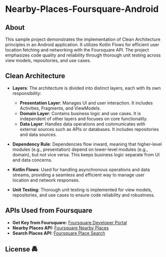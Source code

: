 # Nearby-Places-Foursquare-Android

## About
This sample project demonstrates the implementation of Clean Architecture principles in an Android application. It utilizes Kotlin Flows for efficient user location fetching and networking with the Foursquare API. The project emphasizes code quality and reliability through thorough unit testing across view models, repositories, and use cases.

## Clean Architecture

- **Layers**: The architecture is divided into distinct layers, each with its own responsibility:
  - **Presentation Layer**: Manages UI and user interaction. It includes Activities, Fragments, and ViewModels.
  - **Domain Layer**: Contains business logic and use cases. It is independent of other layers and focuses on core functionality.
  - **Data Layer**: Handles data operations and communicates with external sources such as APIs or databases. It includes repositories and data sources.

- **Dependency Rule**: Dependencies flow inward, meaning that higher-level modules (e.g., presentation) depend on lower-level modules (e.g., domain), but not vice versa. This keeps business logic separate from UI and data concerns.

- **Kotlin Flows**: Used for handling asynchronous operations and data streams, providing a seamless and efficient way to manage user location and network responses.

- **Unit Testing**: Thorough unit testing is implemented for view models, repositories, and use cases to ensure code reliability and robustness.

## APIs Used from Foursquare
- **Get Key from Foursquare:** [Foursquare Developer Portal](https://developer.foursquare.com/)
- **Nearby Places API:** [Foursquare Nearby Places](https://developer.foursquare.com/reference/places-nearby)
- **Search Places API:** [Foursquare Place Search](https://developer.foursquare.com/reference/place-search)

## License :oncoming_police_car:
